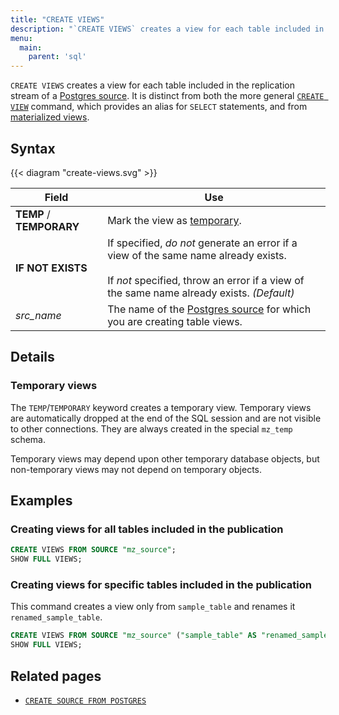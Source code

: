 ```yaml
---
title: "CREATE VIEWS"
description: "`CREATE VIEWS` creates a view for each table included in the replication stream of a Postgres source."
menu:
  main:
    parent: 'sql'
---
```


`CREATE VIEWS` creates a view for each table included in the replication stream of a [Postgres source](/sql/create-source/postgres/). It is distinct from both the more general [`CREATE VIEW`](/sql/create-view/) command, which provides an alias for `SELECT` statements, and from [materialized views](/sql/create-materialized-view).

## Syntax

{{< diagram "create-views.svg" >}}

Field | Use
------|-----
**TEMP** / **TEMPORARY** | Mark the view as [temporary](#temporary-views).
**IF NOT EXISTS** | If specified, _do not_ generate an error if a view of the same name already exists. <br/><br/>If _not_ specified, throw an error if a view of the same name already exists. _(Default)_
_src_name_ | The name of the [Postgres source](/sql/create-source/postgres) for which you are creating table views.

## Details

### Temporary views

The `TEMP`/`TEMPORARY` keyword creates a temporary view. Temporary views are
automatically dropped at the end of the SQL session and are not visible to other
connections. They are always created in the special `mz_temp` schema.

Temporary views may depend upon other temporary database objects, but non-temporary
views may not depend on temporary objects.

## Examples

### Creating views for all tables included in the publication

```sql
CREATE VIEWS FROM SOURCE "mz_source";
SHOW FULL VIEWS;
```

### Creating views for specific tables included in the publication

This command creates a view only from `sample_table` and renames it `renamed_sample_table`.

```sql
CREATE VIEWS FROM SOURCE "mz_source" ("sample_table" AS "renamed_sample_table");
SHOW FULL VIEWS;
```

## Related pages

- [`CREATE SOURCE FROM POSTGRES`](/sql/create-source/postgres/)
